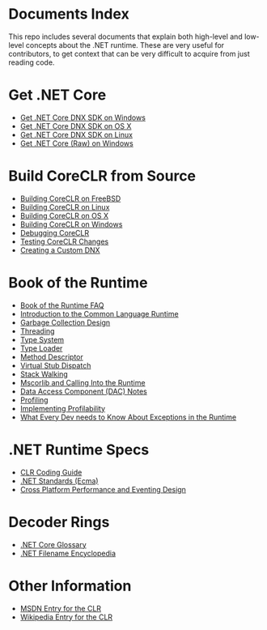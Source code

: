 Documents Index
===============

This repo includes several documents that explain both high-level and low-level concepts about the .NET runtime. These are very useful for contributors, to get context that can be very difficult to acquire from just reading code.

Get .NET Core
=============

- [Get .NET Core DNX SDK on Windows](get-dotnetcore-dnx-windows.md)
- [Get .NET Core DNX SDK on OS X](get-dotnetcore-dnx-osx.md)
- [Get .NET Core DNX SDK on Linux](get-dotnetcore-dnx-linux.md)
- [Get .NET Core (Raw) on Windows](get-dotnetcore-windows.md)

Build CoreCLR from Source
=========================

- [Building CoreCLR on FreeBSD](freebsd-instructions.md)
- [Building CoreCLR on Linux](linux-instructions.md)
- [Building CoreCLR on OS X](osx-instructions.md)
- [Building CoreCLR on Windows](windows-instructions.md)
- [Debugging CoreCLR](debugging-instructions.md)
- [Testing CoreCLR Changes](test-instructions.md)
- [Creating a Custom DNX](custom-dnx-instructions.md)

Book of the Runtime
===================

- [Book of the Runtime FAQ](botr-faq.md)
- [Introduction to the Common Language Runtime](intro-to-clr.md)
- [Garbage Collection Design](garbage-collection.md)
- [Threading](threading.md)
- [Type System](type-system.md)
- [Type Loader](type-loader.md)
- [Method Descriptor](method-descriptor.md)
- [Virtual Stub Dispatch](virtual-stub-dispatch.md)
- [Stack Walking](stackwalking.md)
- [Mscorlib and Calling Into the Runtime](mscorlib.md)
- [Data Access Component (DAC) Notes](dac-notes.md)
- [Profiling](profiling.md)
- [Implementing Profilability](profilability.md)
- [What Every Dev needs to Know About Exceptions in the Runtime](exceptions.md)

.NET Runtime Specs
==================

- [CLR Coding Guide](clr-code-guide.md)
- [.NET Standards (Ecma)](dotnet-standards.md)
- [Cross Platform Performance and Eventing Design](cross-platform-performance-and-eventing.md)

Decoder Rings
=============

- [.NET Core Glossary](glossary.md)
- [.NET Filename Encyclopedia](dotnet-filenames.md)

Other Information
=================

- [MSDN Entry for the CLR](http://msdn.microsoft.com/library/8bs2ecf4.aspx)
- [Wikipedia Entry for the CLR](http://en.wikipedia.org/wiki/Common_Language_Runtime)
